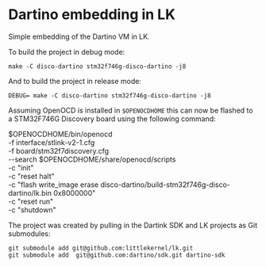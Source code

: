 # Dartino embedding in LK

Simple embedding of the Dartino VM in LK.

To build the project in debug mode:
```
make -C disco-dartino stm32f746g-disco-dartino -j8
```
And to build the project in release mode:
```
DEBUG= make -C disco-dartino stm32f746g-disco-dartino -j8
```

Assuming OpenOCD is installed in `$OPENOCDHOME` this can now be flashed to a STM32F746G Discovery board using the following command:

$OPENOCDHOME/bin/openocd                                                                       \
    -f interface/stlink-v2-1.cfg                                                               \
    -f board/stm32f7discovery.cfg                                                              \
    --search $OPENOCDHOME/share/openocd/scripts                                                \
    -c "init"                                                                                  \
    -c "reset halt"                                                                            \
    -c "flash write_image erase disco-dartino/build-stm32f746g-disco-dartino/lk.bin 0x8000000" \
    -c "reset run"                                                                             \
    -c "shutdown"

The project was created by pulling in the Dartink SDK and LK projects as Git submodules:

```
git submodule add git@github.com:littlekernel/lk.git
git submodule add  git@github.com:dartino/sdk.git dartino-sdk
```
